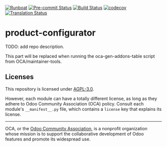 
[![Runboat](https://img.shields.io/badge/runboat-Try%20me-875A7B.png)](https://runboat.odoo-community.org/builds?repo=OCA/product-configurator&target_branch=17.0)
[![Pre-commit Status](https://github.com/OCA/product-configurator/actions/workflows/pre-commit.yml/badge.svg?branch=17.0)](https://github.com/OCA/product-configurator/actions/workflows/pre-commit.yml?query=branch%3A17.0)
[![Build Status](https://github.com/OCA/product-configurator/actions/workflows/test.yml/badge.svg?branch=17.0)](https://github.com/OCA/product-configurator/actions/workflows/test.yml?query=branch%3A17.0)
[![codecov](https://codecov.io/gh/OCA/product-configurator/branch/17.0/graph/badge.svg)](https://codecov.io/gh/OCA/product-configurator)
[![Translation Status](https://translation.odoo-community.org/widgets/product-configurator-17-0/-/svg-badge.svg)](https://translation.odoo-community.org/engage/product-configurator-17-0/?utm_source=widget)

<!-- /!\ do not modify above this line -->

# product-configurator

TODO: add repo description.

<!-- /!\ do not modify below this line -->

<!-- prettier-ignore-start -->

[//]: # (addons)

This part will be replaced when running the oca-gen-addons-table script from OCA/maintainer-tools.

[//]: # (end addons)

<!-- prettier-ignore-end -->

## Licenses

This repository is licensed under [AGPL-3.0](LICENSE).

However, each module can have a totally different license, as long as they adhere to Odoo Community Association (OCA)
policy. Consult each module's `__manifest__.py` file, which contains a `license` key
that explains its license.

----
OCA, or the [Odoo Community Association](http://odoo-community.org/), is a nonprofit
organization whose mission is to support the collaborative development of Odoo features
and promote its widespread use.
